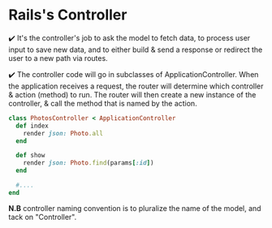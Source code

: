 # Rails's Controller
:heavy_check_mark: It's the controller's job to ask the model to fetch data, to process user input to save new data, and to either build & send a response or redirect the user to a new path via routes.

:heavy_check_mark: The controller code will go in subclasses of ApplicationController.
When the application receives a request, the router will determine which controller & action (method) to run. The router will then create a new instance of the controller, & call the method that is named by the action.
```ruby
class PhotosController < ApplicationController
  def index
    render json: Photo.all
  end

  def show
    render json: Photo.find(params[:id])
  end

  #....
end
```
<b>N.B</b> controller naming convention is to pluralize the name of the model, and tack on "Controller".